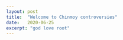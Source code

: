 ```yaml
---
layout: post
title:  "Welcome to Chinmoy controversies"
date:   2020-06-25
excerpt: "god love root"
---
```

